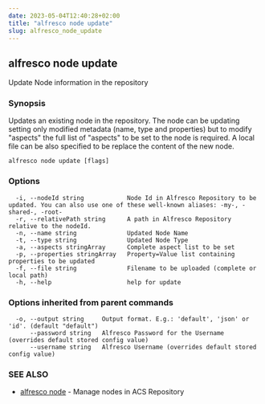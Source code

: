 ```yaml
---
date: 2023-05-04T12:40:28+02:00
title: "alfresco node update"
slug: alfresco_node_update
---
```

## alfresco node update

Update Node information in the repository

### Synopsis

Updates an existing node in the repository.
The node can be updating setting only modified metadata (name, type and properties) but
to modify "aspects" the full list of "aspects" to be set to the node is required.
A local file can be also specified to be replace the content of the new node.

```
alfresco node update [flags]
```

### Options

```
  -i, --nodeId string            Node Id in Alfresco Repository to be updated. You can also use one of these well-known aliases: -my-, -shared-, -root-
  -r, --relativePath string      A path in Alfresco Repository relative to the nodeId.
  -n, --name string              Updated Node Name
  -t, --type string              Updated Node Type
  -a, --aspects stringArray      Complete aspect list to be set
  -p, --properties stringArray   Property=Value list containing properties to be updated
  -f, --file string              Filename to be uploaded (complete or local path)
  -h, --help                     help for update
```

### Options inherited from parent commands

```
  -o, --output string     Output format. E.g.: 'default', 'json' or 'id'. (default "default")
      --password string   Alfresco Password for the Username (overrides default stored config value)
      --username string   Alfresco Username (overrides default stored config value)
```

### SEE ALSO

* [alfresco node](/alfresco_node.md)	 - Manage nodes in ACS Repository

